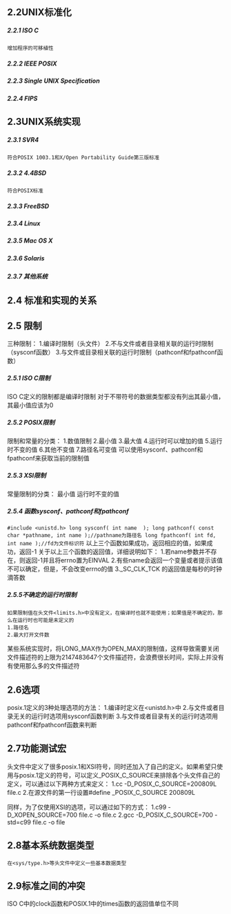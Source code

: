 ## 2.2UNIX标准化
##### 2.2.1 ISO C
    增加程序的可移植性
##### 2.2.2 IEEE POSIX
##### 2.2.3 Single UNIX Specification
##### 2.2.4 FIPS

## 2.3UNIX系统实现
##### 2.3.1 SVR4
    符合POSIX 1003.1和X/Open Portability Guide第三版标准
##### 2.3.2 4.4BSD
    符合POSIX标准
##### 2.3.3 FreeBSD
##### 2.3.4 Linux
##### 2.3.5 Mac OS X
##### 2.3.6 Solaris
##### 2.3.7 其他系统

## 2.4 标准和实现的关系

## 2.5 限制
   三种限制：
    1.编译时限制（头文件）
    2.不与文件或者目录相关联的运行时限制（sysconf函数）
    3.与文件或目录相关联的运行时限制（pathconf和fpathconf函数）
##### 2.5.1 ISO C限制
   ISO C定义的限制都是编译时限制
   对于不带符号的数据类型都没有列出其最小值，其最小值应该为0
##### 2.5.2 POSIX限制
   限制和常量的分类：
    1.数值限制
    2.最小值
    3.最大值
    4.运行时可以增加的值
    5.运行时不变的值
    6.其他不变值
    7.路径名可变值
   可以使用sysconf、pathconf和fpathconf来获取当前的限制值
##### 2.5.3 XSI限制
   常量限制的分类：
    最小值
    运行时不变的值
##### 2.5.4 函数sysconf、pathconf和fpathconf
   `
    #include <unistd.h>
    long sysconf( int name  );
    long pathconf( const char *pathname, int name );//pathname为路径名
    long fpathconf( int fd, int name );//fd为文件标识符
   `
   以上三个函数如果成功，返回相应的值，如果成功，返回-1
   关于以上三个函数的返回值，详细说明如下：
    1.若name参数并不存在，则返回-1并且将errno置为EINVAL
    2.有些name会返回一个变量或者提示该值不可以确定，但是，不会改变errno的值
    3._SC_CLK_TCK 的返回值是每秒的时钟滴答数
##### 2.5.5不确定的运行时限制
    如果限制值在头文件<limits.h>中没有定义，在编译时也就不能使用；如果值是不确定的，那么在运行时也可能是未定义的
    1.路径名
    2.最大打开文件数
 某些系统实现时，将LONG_MAX作为OPEN_MAX的限制值，这样导致需要关闭文件描述符的上限为2147483647个文件描述符，会浪费很长时间，实际上并没有有使用那么多的文件描述符

## 2.6选项
   posix.1定义的3种处理选项的方法：
    1.编译时定义在<unistd.h>中
    2.与文件或者目录无关的运行时选项用sysconf函数判断
    3.与文件或者目录有关的运行时选项用pathconf和fpathconf函数来判断

## 2.7功能测试宏
   头文件中定义了很多posix.1和XSI符号，同时还加入了自己的定义。如果希望只使用与posix.1定义的符号，可以定义_POSIX_C_SOURCE来排除各个头文件自己的定义，可以通过以下两种方式来定义：
    1.cc -D_POSIX_C_SOURCE=200809L file.c
    2.在源文件的第一行设置#define _POSIX_C_SOURCE 200809L
    
   同样，为了仅使用XSI的选项，可以通过如下的方式：
    1.c99 -D_XOPEN_SOURCE=700 file.c -o file.c
    2.gcc -D_POSIX_C_SOURCE=700 -std=c99 file.c -o file

## 2.8基本系统数据类型
    在<sys/type.h>等头文件中定义一些基本数据类型

## 2.9标准之间的冲突
   ISO C中的clock函数和POSIX.1中的times函数的返回值单位不同
   
